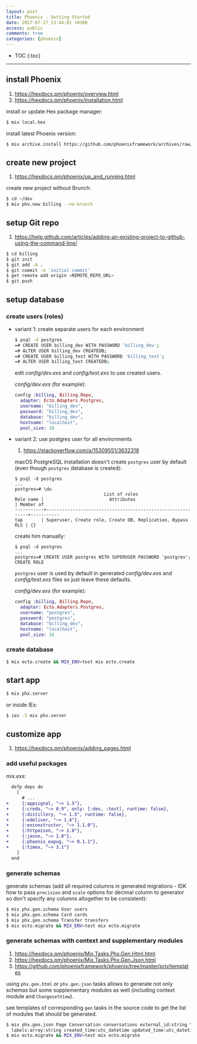 ```yaml
---
layout: post
title: Phoenix - Getting Started
date: 2017-07-27 13:44:01 +0300
access: public
comments: true
categories: [phoenix]
---
```


<!-- more -->

* TOC
{:toc}
<hr>

install Phoenix
---------------

1. <https://hexdocs.pm/phoenix/overview.html>
2. <https://hexdocs.pm/phoenix/installation.html>

install or update Hex package manager:

```sh
$ mix local.hex
```

install latest Phoenix version:

```sh
$ mix archive.install https://github.com/phoenixframework/archives/raw/master/phx_new.ez
```

create new project
------------------

1. <https://hexdocs.pm/phoenix/up_and_running.html>

create new project without Brunch:

```sh
$ cd ~/dev
$ mix phx.new billing --no-brunch
```

setup Git repo
---------------

1. <https://help.github.com/articles/adding-an-existing-project-to-github-using-the-command-line/>

```sh
$ cd billing
$ git init
$ git add -A .
$ git commit -m 'initial commit'
$ get remote add origin <REMOTE_REPO_URL>
$ git push
```

setup database
---------------

### create users (roles)

- variant 1: create separate users for each environment

  ```sh
  $ psql -d postgres
  =# CREATE USER billing_dev WITH PASSWORD 'billing_dev';
  =# ALTER USER billing_dev CREATEDB;
  =# CREATE USER billing_test WITH PASSWORD 'billing_test';
  =# ALTER USER billing_test CREATEDB;
  ```

  edit _config/dev.exs_ and _config/test.exs_ to use created users.

  _config/dev.exs_ (for example):

  ```elixir
  config :billing, Billing.Repo,
    adapter: Ecto.Adapters.Postgres,
    username: "billing_dev",
    password: "billing_dev",
    database: "billing_dev",
    hostname: "localhost",
    pool_size: 10
  ```

- variant 2: use postgres user for all environments

  1. <https://stackoverflow.com/a/15309551/3632318>

  macOS PostgreSQL installation doesn't create `postgres` user by default
  (even though `postgres` database is created):

  ```
  $ psql -d postgres
  ...
  postgres=# \du
                                    List of roles
  Role name |                         Attributes                         | Member of
  -----------+------------------------------------------------------------+-----------
  tap       | Superuser, Create role, Create DB, Replication, Bypass RLS | {}
  ```

  create him manually:

  ```
  $ psql -d postgres
  ...
  postgres=# CREATE USER postgres WITH SUPERUSER PASSWORD 'postgres';
  CREATE ROLE
  ```

  `postgres` user is used by default in generated _config/dev.exs_ and
  _config/test.exs_ files so just leave these defaults.

  _config/dev.exs_ (for example):

  ```elixir
  config :billing, Billing.Repo,
    adapter: Ecto.Adapters.Postgres,
    username: "postgres",
    password: "postgres",
    database: "billing_dev",
    hostname: "localhost",
    pool_size: 10
  ```

### create database

```sh
$ mix ecto.create && MIX_ENV=test mix ecto.create
```

start app
---------

```sh
$ mix phx.server
```

or inside IEx:

```sh
$ iex -S mix phx.server
```

customize app
-------------

1. <https://hexdocs.pm/phoenix/adding_pages.html>

### add useful packages

_mix.exs_:

```diff
  defp deps do
    [
      # ...
+     {:appsignal, "~> 1.5"},
+     {:credo, "~> 0.9", only: [:dev, :test], runtime: false},
+     {:distillery, "~> 1.5", runtime: false},
+     {:edeliver, "~> 1.4"},
+     {:exconstructor, "~> 1.1.0"},
+     {:httpoison, "~> 1.0"},
+     {:jason, "~> 1.0"},
+     {:phoenix_expug, "~> 0.1.1"},
+     {:timex, "~> 3.1"}
    ]
  end
```

### generate schemas

generate schemas (add all required columns in generated migrations -
IDK how to pass `precision` and `scale` options for decimal column to
generator so don't specify any columns altogether to be consistent):

```sh
$ mix phx.gen.schema User users
$ mix phx.gen.schema Card cards
$ mix phx.gen.schema Transfer transfers
$ mix ecto.migrate && MIX_ENV=test mix ecto.migrate
```

### generate schemas with context and supplementary modules

1. <https://hexdocs.pm/phoenix/Mix.Tasks.Phx.Gen.Html.html>
2. <https://hexdocs.pm/phoenix/Mix.Tasks.Phx.Gen.Json.html>
3. <https://github.com/phoenixframework/phoenix/tree/master/priv/templates>

using `phx.gen.html` or `phx.gen.json` tasks allows to generate not only
schemas but some supplementary modules as well (including context module
and `ChangesetView`).

see templates of corresponding `gen` tasks in the source code to get the
list of modules that should be generated.

```sh
$ mix phx.gen.json Page Conversation conversations external_id:string \
  labels:array:string created_time:utc_datetime updated_time:utc_datetime
$ mix ecto.migrate && MIX_ENV=test mix ecto.migrate
```

